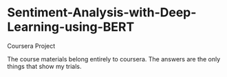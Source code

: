 # Sentiment-Analysis-with-Deep-Learning-using-BERT

Coursera Project

The course materials belong entirely to coursera. The answers are the only things that show my trials.
